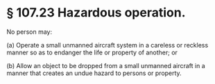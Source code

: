 # § 107.23   Hazardous operation.

No person may:


(a) Operate a small unmanned aircraft system in a careless or reckless manner so as to endanger the life or property of another; or


(b) Allow an object to be dropped from a small unmanned aircraft in a manner that creates an undue hazard to persons or property.




